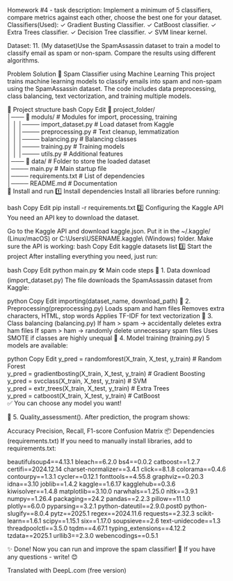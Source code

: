 Homework #4 - task description: 
Implement a minimum of 5 classifiers, compare metrics against each other, choose the best one for your dataset.
Classifiers(Used):
✓ Gradient Busting Classifier. 
✓ CatBoost classifier.
✓ Extra Trees classifier.
✓ Decision Tree classifier.
✓ SVM linear kernel.

Dataset:
11. (My dataset)Use the SpamAssassin dataset to train a model to classify email as spam or non-spam. Compare the results using different algorithms.


Problem Solution
📌 Spam Classifier using Machine Learning
This project trains machine learning models to classify emails into spam and non-spam using the SpamAssassin dataset.
The code includes data preprocessing, class balancing, text vectorization, and training multiple models.

📂 Project structure
bash
Copy
Edit
📁 project_folder/  
│─── 📁 moduls/ # Modules for import, processing, training  
│ │ │──── import_dataset.py # Load dataset from Kaggle  
│ │ │──── preprocessing.py # Text cleanup, lemmatization  
│ │ │──── balancing.py # Balancing classes  
│ │ │──── training.py # Training models  
│ │ │──── utils.py # Additional features  
│─── 📁 data/ # Folder to store the loaded dataset  
│──── main.py # Main startup file  
│──── requirements.txt # List of dependencies  
│──── README.md # Documentation  
🚀 Install and run
1️⃣ Install dependencies
Install all libraries before running:

bash
Copy
Edit
pip install -r requirements.txt
2️⃣ Configuring the Kaggle API
You need an API key to download the dataset.

Go to the Kaggle API and download kaggle.json.
Put it in the ~/.kaggle/ (Linux/macOS) or C:\Users\USERNAME\.kaggle\ (Windows) folder.
Make sure the API is working:
bash
Copy
Edit
kaggle datasets list
3️⃣ Start the project
After installing everything you need, just run:

bash
Copy
Edit
python main.py
🛠️ Main code steps
🔹 1. Data download (import_dataset.py)
The file downloads the SpamAssassin dataset from Kaggle:

python
Copy
Edit
importing(dataset_name, download_path)
🔹 2. Preprocessing(preprocessing.py)
Loads spam and ham files
Removes extra characters, HTML, stop words
Applies TF-IDF for text vectorization
🔹 3. Class balancing (balancing.py)
If ham > spam → accidentally deletes extra ham files
If spam > ham → randomly delete unnecessary spam files
Uses SMOTE if classes are highly unequal
🔹 4. Model training (training.py)
5 models are available:

python
Copy
Edit
y_pred = randomforest(X_train, X_test, y_train) # Random Forest  
y_pred = gradientbosting(X_train, X_test, y_train) # Gradient Boosting  
y_pred = svcclass(X_train, X_test, y_train) # SVM  
y_pred = extr_trees(X_train, X_test, y_train) # Extra Trees  
y_pred = catboost(X_train, X_test, y_train) # CatBoost  
✅ You can choose any model you want!

🔹 5. Quality_assessment().
After prediction, the program shows:

Accuracy
Precision, Recall, F1-score
Confusion Matrix
📦 Dependencies (requirements.txt)
If you need to manually install libraries, add to requirements.txt:

beautifulsoup4==4.13.1
bleach==6.2.0
bs4==0.0.2
catboost==1.2.7
certifi==2024.12.14
charset-normalizer==3.4.1
click==8.1.8
colorama==0.4.6
contourpy==1.3.1
cycler==0.12.1
fonttools==4.55.8
graphviz==0.20.3
idna==3.10
joblib==1.4.2
kaggle==1.6.17
kagglehub==0.3.6
kiwisolver==1.4.8
matplotlib==3.10.0
narwhals==1.25.0
nltk==3.9.1
numpy==1.26.4
packaging==24.2
pandas==2.2.3
pillow==11.1.0
plotly==6.0.0
pyparsing==3.2.1
python-dateutil==2.9.0.post0
python-slugify==8.0.4
pytz==2025.1
regex==2024.11.6
requests==2.32.3
scikit-learn==1.6.1
scipy==1.15.1
six==1.17.0
soupsieve==2.6
text-unidecode==1.3
threadpoolctl==3.5.0
tqdm==4.67.1
typing_extensions==4.12.2
tzdata==2025.1
urllib3==2.3.0
webencodings==0.5.1


✨ Done! Now you can run and improve the spam classifier! 🚀
If you have any questions - write! 😊

Translated with DeepL.com (free version)

